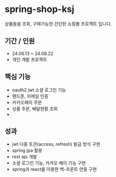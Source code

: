 # spring-shop-ksj
상품들을 조회, 구매가능한 간단한 쇼핑몰 프로젝트 입니다.


## 기간 / 인원
- 24.06.13 ~ 24.08.22
- 개인 개발 프로젝트


## 핵심 기능
- oauth2 jwt 소셜 로그인 기능
- 핸드폰, 이메일 인증
- 카카오페이 주문
- 상품 주문, 배달현황 조회
- 


## 성과
- jwt 다중 토큰(access, refresh) 발급 방식 구현 
- spring jpa 활용
- rest api 개발
- 소셜 로그인 기능, 카카오 페이 기능 구현
- spring과 react를 이용한 백-프론트 연동 구현

  




